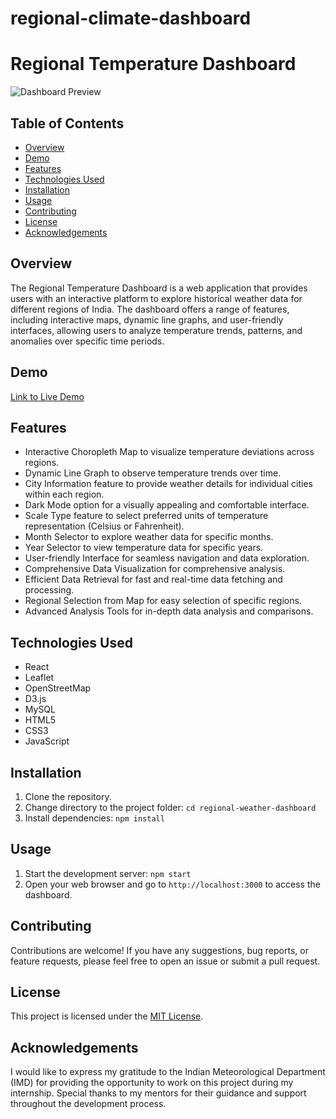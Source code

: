 # regional-climate-dashboard
# Regional Temperature Dashboard

![Dashboard Preview](link_to_dashboard_screenshot.png)

## Table of Contents
- [Overview](#overview)
- [Demo](#demo)
- [Features](#features)
- [Technologies Used](#technologies-used)
- [Installation](#installation)
- [Usage](#usage)
- [Contributing](#contributing)
- [License](#license)
- [Acknowledgements](#acknowledgements)

## Overview
The Regional Temperature Dashboard is a web application that provides users with an interactive platform to explore historical weather data for different regions of India. The dashboard offers a range of features, including interactive maps, dynamic line graphs, and user-friendly interfaces, allowing users to analyze temperature trends, patterns, and anomalies over specific time periods.

## Demo
[Link to Live Demo](https://sarvesh788.github.io/regional-climate-dashboard/)

## Features
- Interactive Choropleth Map to visualize temperature deviations across regions.
- Dynamic Line Graph to observe temperature trends over time.
- City Information feature to provide weather details for individual cities within each region.
- Dark Mode option for a visually appealing and comfortable interface.
- Scale Type feature to select preferred units of temperature representation (Celsius or Fahrenheit).
- Month Selector to explore weather data for specific months.
- Year Selector to view temperature data for specific years.
- User-friendly Interface for seamless navigation and data exploration.
- Comprehensive Data Visualization for comprehensive analysis.
- Efficient Data Retrieval for fast and real-time data fetching and processing.
- Regional Selection from Map for easy selection of specific regions.
- Advanced Analysis Tools for in-depth data analysis and comparisons.

## Technologies Used
- React
- Leaflet
- OpenStreetMap
- D3.js
- MySQL
- HTML5
- CSS3
- JavaScript

## Installation
1. Clone the repository.
2. Change directory to the project folder: `cd regional-weather-dashboard`
3. Install dependencies: `npm install`

## Usage
1. Start the development server: `npm start`
2. Open your web browser and go to `http://localhost:3000` to access the dashboard.

## Contributing
Contributions are welcome! If you have any suggestions, bug reports, or feature requests, please feel free to open an issue or submit a pull request.

## License
This project is licensed under the [MIT License](LICENSE).

## Acknowledgements
I would like to express my gratitude to the Indian Meteorological Department (IMD) for providing the opportunity to work on this project during my internship. Special thanks to my mentors for their guidance and support throughout the development process.

